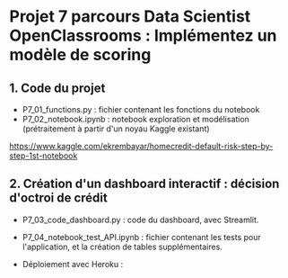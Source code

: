 # Projet 7 parcours Data Scientist OpenClassrooms : Implémentez un modèle de scoring

## 1. Code du projet 

- P7_01_functions.py : fichier contenant les fonctions du notebook
- P7_02_notebook.ipynb : notebook exploration et modélisation (prétraitement à partir d'un noyau Kaggle existant)

https://www.kaggle.com/ekrembayar/homecredit-default-risk-step-by-step-1st-notebook


## 2. Création d'un dashboard interactif : décision d'octroi de crédit

- P7_03_code_dashboard.py : code du dashboard, avec Streamlit.
- P7_04_notebook_test_API.ipynb : fichier contenant les tests pour l'application, et la création de tables supplémentaires.

- Déploiement avec Heroku :


